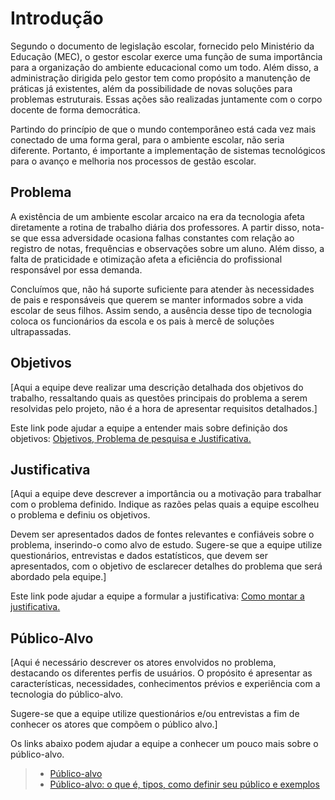 # Introdução

Segundo o documento de legislação escolar, fornecido pelo Ministério da Educação (MEC), o gestor escolar exerce uma função de suma importância para a organização do ambiente educacional como um todo. Além disso, a administração dirigida pelo gestor tem como propósito a manutenção de práticas já existentes, além da possibilidade de novas soluções para problemas estruturais. Essas ações são realizadas juntamente com o corpo docente de forma democrática.

Partindo do princípio de que o mundo contemporâneo está cada vez mais conectado de uma forma geral, para o ambiente escolar, não seria diferente. Portanto, é importante a implementação de sistemas tecnológicos para o avanço e melhoria nos processos de gestão escolar.

## Problema

A existência de um ambiente escolar arcaico na era da tecnologia afeta diretamente a rotina de trabalho diária dos professores. A partir disso, nota-se que essa adversidade ocasiona falhas constantes com relação ao registro de notas, frequências e observações sobre um aluno. Além disso, a falta de praticidade e otimização afeta a eficiência do profissional responsável por essa demanda.

Concluímos que, não há suporte suficiente para atender às necessidades de pais e responsáveis que querem se manter informados sobre a vida escolar de seus filhos. Assim sendo, a ausência desse tipo de tecnologia coloca os funcionários da escola e os pais à mercê de soluções ultrapassadas.

## Objetivos

[Aqui a equipe deve realizar uma descrição detalhada dos objetivos do trabalho, ressaltando quais as questões principais do problema a serem resolvidas pelo projeto, não é a hora de apresentar requisitos detalhados.]
 
Este link pode ajudar a equipe a entender mais sobre definição dos objetivos: [Objetivos, Problema de pesquisa e Justificativa.](https://medium.com/@versioparole/objetivos-problema-de-pesquisa-e-justificativa-c98c8233b9c3)

## Justificativa

[Aqui a equipe deve descrever a importância ou a motivação para trabalhar com o problema definido. Indique as razões pelas quais a equipe escolheu o problema e definiu os objetivos.

Devem ser apresentados dados de fontes relevantes e confiáveis sobre o problema, inserindo-o como alvo de estudo. Sugere-se que a equipe utilize questionários, entrevistas e dados estatísticos, que devem ser apresentados, com o objetivo de esclarecer detalhes do problema que será abordado pela equipe.]

Este link pode ajudar a equipe a formular a justificativa: [Como montar a justificativa.](https://guiadamonografia.com.br/como-montar-justificativa-do-tcc/)

## Público-Alvo

[Aqui é necessário descrever os atores envolvidos no problema, destacando os diferentes perfis de usuários. O propósito é apresentar as características, necessidades, conhecimentos prévios e experiência com a tecnologia do público-alvo.

Sugere-se que a equipe utilize questionários e/ou entrevistas a fim de conhecer os atores que compõem o público alvo.]

Os links abaixo podem ajudar a equipe a conhecer um pouco mais sobre o público-alvo. 

> - [Público-alvo](https://blog.hotmart.com/pt-br/publico-alvo/)
> - [Público-alvo: o que é, tipos, como definir seu público e exemplos](https://klickpages.com.br/blog/publico-alvo-o-que-e/)

